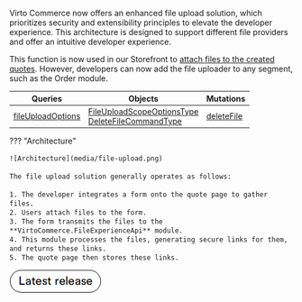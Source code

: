 Virto Commerce now offers an enhanced file upload solution, which prioritizes security and extensibility principles to elevate the developer experience. This architecture is designed to support different file providers and offer an intuitive developer experience.

This function is now used in our Storefront to [attach files to the created quotes](../../../../../storefront/user-guide/shopping/submit-quotes). However, developers can now add the file uploader to any segment, such as the Order module.  

| Queries               	                            | Objects                                                      	                                                                        | Mutations      	|
|----------------------------------------------------	|------------------------------------------------------------------------------------------------------------------------------------	|----------------	|
| [fileUploadOptions](Queries/fileUploadOptions.md) 	| [FileUploadScopeOptionsType](Objects/FileUploadScopeOptionsType.md)<br> [DeleteFileCommandType](Objects/DeleteFileCommandType.md) 	| [deleteFile](Mutations/deleteFile.md) 	|

??? "Architecture"

    ![Architecture](media/file-upload.png)

    The file upload solution generally operates as follows:

    1. The developer integrates a form onto the quote page to gather files.
    2. Users attach files to the form.
    3. The form transmits the files to the **VirtoCommerce.FileExperienceApi** module.
    4. This module processes the files, generating secure links for them, and returns these links.
    5. The quote page then stores these links.


[![Download module](../media/latest_release.png)](https://github.com/VirtoCommerce/vc-module-file-experience-api/releases)